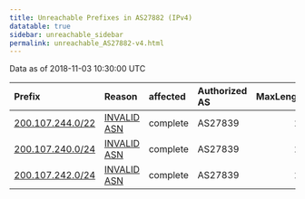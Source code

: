 ```yaml
---
title: Unreachable Prefixes in AS27882 (IPv4)
datatable: true
sidebar: unreachable_sidebar
permalink: unreachable_AS27882-v4.html
---
```


Data as of 2018-11-03 10:30:00 UTC


<div class="datatable-begin"></div>

| Prefix                                                     | Reason                                                                                                  | affected   | Authorized AS   |   MaxLength | Anchor                                         |   unreachable /24s |
|:-----------------------------------------------------------|:--------------------------------------------------------------------------------------------------------|:-----------|:----------------|------------:|:-----------------------------------------------|-------------------:|
| [200.107.244.0/22](https://stat.ripe.net/200.107.244.0/22) | [INVALID ASN](https://rpki-validator.ripe.net/announcement-preview?asn=AS27882&prefix=200.107.244.0/22) | complete   | AS27839         |          21 | [LACNIC](unreachable_LACNIC_RPKI_Root-v4.html) |                  4 |
| [200.107.240.0/24](https://stat.ripe.net/200.107.240.0/24) | [INVALID ASN](https://rpki-validator.ripe.net/announcement-preview?asn=AS27882&prefix=200.107.240.0/24) | complete   | AS27839         |          21 | [LACNIC](unreachable_LACNIC_RPKI_Root-v4.html) |                  1 |
| [200.107.242.0/24](https://stat.ripe.net/200.107.242.0/24) | [INVALID ASN](https://rpki-validator.ripe.net/announcement-preview?asn=AS27882&prefix=200.107.242.0/24) | complete   | AS27839         |          21 | [LACNIC](unreachable_LACNIC_RPKI_Root-v4.html) |                  1 |

<div class="datatable-end"></div>